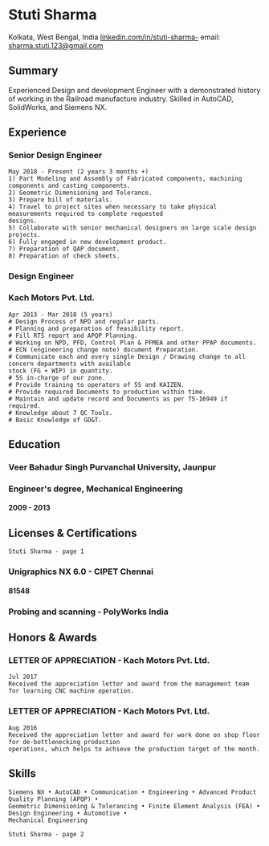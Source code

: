 # Stuti Sharma

Kolkata, West Bengal, India
[linkedin.com/in/stuti-sharma-](https://www.linkedin.com/in/stuti-sharma-767966122/)
email: sharma.stuti.123@gmail.com

## Summary

Experienced Design and development Engineer with a demonstrated history of working in the Railroad manufacture
industry. Skilled in AutoCAD, SolidWorks, and Siemens NX.

## Experience

### Senior Design Engineer

```
May 2018 - Present (2 years 3 months +)
1) Part Modeling and Assembly of Fabricated components, machining components and casting components.
2) Geometric Dimensioning and Tolerance.
3) Prepare bill of materials.
4) Travel to project sites when necessary to take physical measurements required to complete requested
designs.
5) Collaborate with senior mechanical designers on large scale design projects.
6) Fully engaged in new development product.
7) Preparation of QAP document.
8) Preparation of check sheets.
```

### Design Engineer

### Kach Motors Pvt. Ltd.

```
Apr 2013 - Mar 2018 (5 years)
# Design Process of NPD and regular parts.
# Planning and preparation of feasibility report.
# Fill RTS report and APQP Planning.
# Working on NPD, PFD, Control Plan & PFMEA and other PPAP documents.
# ECN (engineering change note) document Preparation.
# Communicate each and every single Design / Drawing change to all concern departments with available
stock (FG + WIP) in quantity.
# 5S in-charge of our zone.
# Provide training to operators of 5S and KAIZEN.
# Provide required Documents to production within time.
# Maintain and update record and Documents as per TS-16949 if required.
# Knowledge about 7 QC Tools.
# Basic Knowledge of GD&T.
```

## Education

### Veer Bahadur Singh Purvanchal University, Jaunpur

### Engineer's degree, Mechanical Engineering

#### 2009 - 2013

## Licenses & Certifications

```
Stuti Sharma - page 1
```

### Unigraphics NX 6.0 - CIPET Chennai

#### 81548

### Probing and scanning - PolyWorks India

## Honors & Awards

### LETTER OF APPRECIATION - Kach Motors Pvt. Ltd.

```
Jul 2017
Received the appreciation letter and award from the management team for learning CNC machine operation.
```

### LETTER OF APPRECIATION - Kach Motors Pvt. Ltd.

```
Aug 2016
Received the appreciation letter and award for work done on shop floor for de-bottlenecking production
operations, which helps to achieve the production target of the month.
```

## Skills

```
Siemens NX • AutoCAD • Communication • Engineering • Advanced Product Quality Planning (APQP) •
Geometric Dimensioning & Tolerancing • Finite Element Analysis (FEA) • Design Engineering • Automotive •
Mechanical Engineering
```

```
Stuti Sharma - page 2
```
